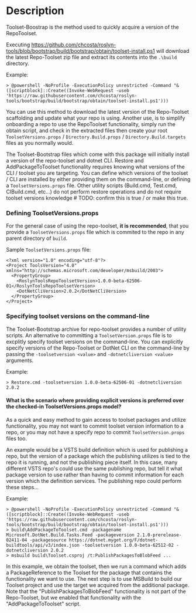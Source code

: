 # Description

Toolset-Boostrap is the method used to quickly acquire a version of the RepoToolset.

Executing https://github.com/chcosta/roslyn-tools/blob/bootstrap/build/bootstrap/obtain/toolset-install.ps1 will download the latest Repo-Toolset zip file and extract its contents into the `.\build` directory.

Example:
```
> @powershell -NoProfile -ExecutionPolicy unrestricted -Command "&([scriptblock]::Create((Invoke-WebRequest -useb 'https://raw.githubusercontent.com/chcosta/roslyn-tools/bootstrap/build/bootstrap/obtain/toolset-install.ps1')))
```

You can use this method to download the latest version of the Repo-Toolset scaffolding and update what your repo is using.  Another use, is to simplify onboarding a repo to use the RepoToolset functionality, simply run the obtain script, and check in the extracted files then create your root `ToolsetVersions.props` / `Directory.Build.props` / `Directory.Build.targets` files as you normally would.

The Toolset-Bootstrap files which come with this package will initially install a version of the repo-toolset and dotnet CLI.  Restore and AddPackageToToolset functionality requires knowing what versions of the CLI / toolset you are targeting.  You can define which versions of the toolset / CLI are installed by either providing them on the command-line, or defining a `ToolsetVersions.props` file.  Other utility scripts (Build.cmd, Test.cmd, CIBuild.cmd, etc...) do not perform restore operations and do not require toolset versions knowledge # TODO: confirm this is true / or make this true.

### Defining ToolsetVersions.props 
For the general case of using the repo-toolset, **it is recommended**, that you provide a `ToolsetVersions.props` file which is commited to the repo in any parent directory of `build`.  

Sample `ToolsetVersions.props` file:

``` MSBuild
<?xml version="1.0" encoding="utf-8"?>
<Project ToolsVersion="4.0" xmlns="http://schemas.microsoft.com/developer/msbuild/2003">
  <PropertyGroup>
    <RoslynToolsRepoToolsetVersion>1.0.0-beta-62506-01</RoslynToolsRepoToolsetVersion>
    <DotNetCliVersion>2.0.2</DotNetCliVersion>
  </PropertyGroup>
</Project>
```

### Specifying toolset versions on the command-line

The Toolset-Bootstrap archive for repo-toolset provides a number of utility scripts.  An alternative to committing a `ToolsetVersion.props` file is to excplitly specify toolset versions on the command-line.  You can explicitly specify versions of the Repo-Toolset or DotNet CLI on the command-line by passing the `-toolsetversion <value>` and `-dotnetcliversion <value>` arguments.

Example:
```
> Restore.cmd -toolsetversion 1.0.0-beta-62506-01 -dotnetcliversion 2.0.2
```

#### What is the scenario where providing explicit versions is preferred over the checked-in ToolsetVersions.props model?

As a quick and easy method to gain access to toolset packages and utilize functionality, you may not want to commit toolset version information to a repo, or you may not have a specify repo to commit `ToolsetVersion.props` files too.

An example would be a VSTS build definition which is used for publishing a repo, but the version of a package which the publishing utilizes is tied to the repo it is running, and not the publishing piece itself.  In this case, many different VSTS repo's could use the same publishing repo, but tell it what package version to use rather than having to commit information for each version which the definition services.  The publishing repo could perform these steps...

Example:
```
> @powershell -NoProfile -ExecutionPolicy unrestricted -Command "&([scriptblock]::Create((Invoke-WebRequest -useb 'https://raw.githubusercontent.com/chcosta/roslyn-tools/bootstrap/build/bootstrap/obtain/toolset-install.ps1')))
> build\AddPackageToToolset.cmd -packagename Microsoft.DotNet.Build.Tasks.Feed -packageversion 2.1.0-prerelease-02411-04 -packagesource https://dotnet.myget.org/F/dotnet-buildtools/api/v3/index.json -toolsetversion 1.0.0-beta-62512-02 -dotnetcliversion 2.0.2
> msbuild build\Toolset.csproj /t:PublishPackagesToBlobFeed ...
```

In this example, we obtain the toolset, then we run a command which adds a PackageReference to the Toolset for the package that contains the functionality we want to use.  The next step is to use MSBuild to build our Toolset project and use the target we acquired from the additional package.  Note that the "PublishPackagesToBlobFeed" functionality is not part of the Repo-Toolset, but we enabled that functionality with the "AddPackageToToolset" script.




